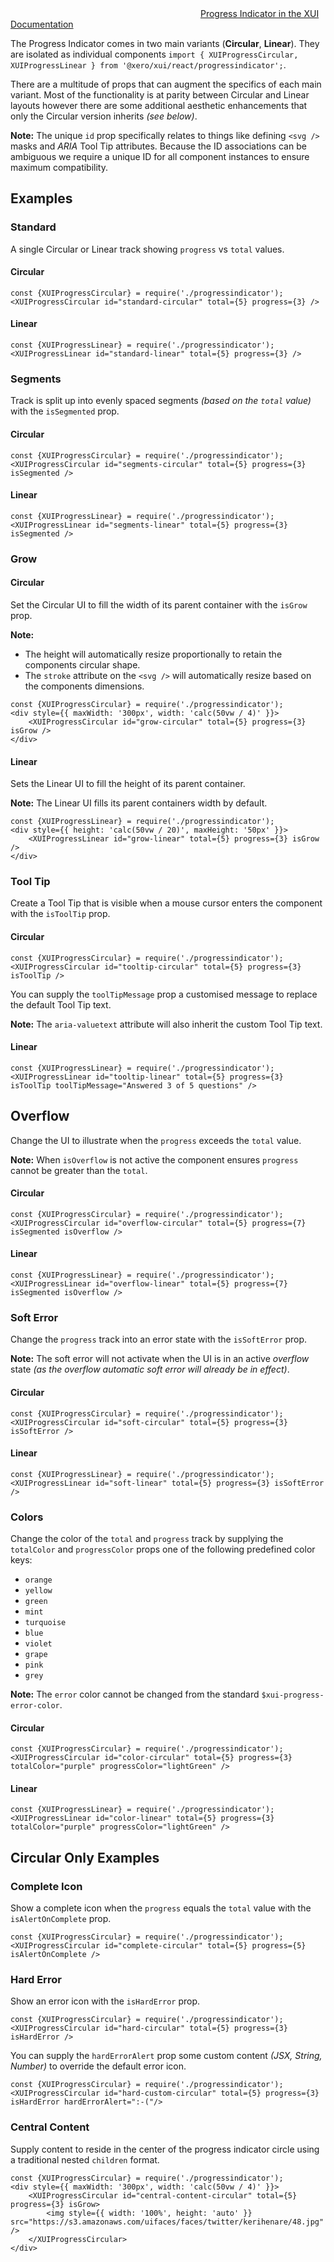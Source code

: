 <div class="xui-margin-vertical">
		<svg focusable="false" class="xui-icon xui-icon-inline xui-icon-large xui-icon-color-blue">
			<use xlink:href="#xui-icon-bookmark" role="presentation"/>
		</svg>
		<a href="../section-building-blocks-progress-indicator.html">Progress Indicator in the XUI Documentation</a>
</div>

The Progress Indicator comes in two main variants (**Circular**, **Linear**). They are isolated as individual components `import { XUIProgressCircular, XUIProgressLinear } from '@xero/xui/react/progressindicator';`.

There are a multitude of props that can augment the specifics of each main variant. Most of the functionality is at parity between Circular and Linear layouts however there are some additional aesthetic enhancements that only the Circular version inherits *(see below)*.

**Note:** The unique `id` prop specifically relates to things like defining `<svg />` masks and *ARIA* Tool Tip attributes. Because the ID associations can be ambiguous we require a unique ID for all component instances to ensure maximum compatibility.

## Examples

### Standard

A single Circular or Linear track showing `progress` vs `total` values.

#### Circular
```
const {XUIProgressCircular} = require('./progressindicator');
<XUIProgressCircular id="standard-circular" total={5} progress={3} />
```

#### Linear
```
const {XUIProgressLinear} = require('./progressindicator');
<XUIProgressLinear id="standard-linear" total={5} progress={3} />
```

### Segments

Track is split up into evenly spaced segments *(based on the `total` value)* with the `isSegmented` prop.

#### Circular
```
const {XUIProgressCircular} = require('./progressindicator');
<XUIProgressCircular id="segments-circular" total={5} progress={3} isSegmented />
```

#### Linear
```
const {XUIProgressLinear} = require('./progressindicator');
<XUIProgressLinear id="segments-linear" total={5} progress={3} isSegmented />
```

### Grow

#### Circular

Set the Circular UI to fill the width of its parent container with the `isGrow` prop.

**Note:**
+ The height will automatically resize proportionally to retain the components circular shape.
+ The `stroke` attribute on the `<svg />` will automatically resize based on the components dimensions.

```
const {XUIProgressCircular} = require('./progressindicator');
<div style={{ maxWidth: '300px', width: 'calc(50vw / 4)' }}>
	<XUIProgressCircular id="grow-circular" total={5} progress={3} isGrow />
</div>
```

#### Linear

Sets the Linear UI to fill the height of its parent container.

**Note:** The Linear UI fills its parent containers width by default.

```
const {XUIProgressLinear} = require('./progressindicator');
<div style={{ height: 'calc(50vw / 20)', maxHeight: '50px' }}>
	<XUIProgressLinear id="grow-linear" total={5} progress={3} isGrow />
</div>
```

### Tool Tip

Create a Tool Tip that is visible when a mouse cursor enters the component with the `isToolTip` prop.

#### Circular
```
const {XUIProgressCircular} = require('./progressindicator');
<XUIProgressCircular id="tooltip-circular" total={5} progress={3} isToolTip />
```

You can supply the `toolTipMessage` prop a customised message to replace the default Tool Tip text.

**Note:** The `aria-valuetext` attribute will also inherit the custom Tool Tip text.

#### Linear
```
const {XUIProgressLinear} = require('./progressindicator');
<XUIProgressLinear id="tooltip-linear" total={5} progress={3} isToolTip toolTipMessage="Answered 3 of 5 questions" />
```

## Overflow

Change the UI to illustrate when the `progress` exceeds the `total` value.

**Note:** When `isOverflow` is not active the component ensures `progress` cannot be greater than the `total`.

#### Circular
```
const {XUIProgressCircular} = require('./progressindicator');
<XUIProgressCircular id="overflow-circular" total={5} progress={7} isSegmented isOverflow />
```

#### Linear
```
const {XUIProgressLinear} = require('./progressindicator');
<XUIProgressLinear id="overflow-linear" total={5} progress={7} isSegmented isOverflow />
```

### Soft Error

Change the `progress` track into an error state with the `isSoftError` prop.

**Note:** The soft error will not activate when the UI is in an active *overflow* state *(as the overflow automatic soft error will already be in effect)*.

#### Circular
```
const {XUIProgressCircular} = require('./progressindicator');
<XUIProgressCircular id="soft-circular" total={5} progress={3} isSoftError />
```

#### Linear
```
const {XUIProgressLinear} = require('./progressindicator');
<XUIProgressLinear id="soft-linear" total={5} progress={3} isSoftError />
```

### Colors

Change the color of the `total` and `progress` track by supplying the `totalColor` and `progressColor` props one of the following predefined color keys:

+ `orange`
+ `yellow`
+ `green`
+ `mint`
+ `turquoise`
+ `blue`
+ `violet`
+ `grape`
+ `pink`
+ `grey`

**Note:** The `error` color cannot be changed from the standard `$xui-progress-error-color`.

#### Circular
```
const {XUIProgressCircular} = require('./progressindicator');
<XUIProgressCircular id="color-circular" total={5} progress={3} totalColor="purple" progressColor="lightGreen" />
```

#### Linear
```
const {XUIProgressLinear} = require('./progressindicator');
<XUIProgressLinear id="color-linear" total={5} progress={3} totalColor="purple" progressColor="lightGreen" />
```

## Circular Only Examples

### Complete Icon

Show a complete icon when the `progress` equals the `total` value with the `isAlertOnComplete` prop.

```
const {XUIProgressCircular} = require('./progressindicator');
<XUIProgressCircular id="complete-circular" total={5} progress={5} isAlertOnComplete />
```

### Hard Error

Show an error icon with the `isHardError` prop.

```
const {XUIProgressCircular} = require('./progressindicator');
<XUIProgressCircular id="hard-circular" total={5} progress={3} isHardError />
```

You can supply the `hardErrorAlert` prop some custom content *(JSX, String, Number)* to override the default error icon.

```
const {XUIProgressCircular} = require('./progressindicator');
<XUIProgressCircular id="hard-custom-circular" total={5} progress={3} isHardError hardErrorAlert=":-("/>
```

### Central Content

Supply content to reside in the center of the progress indicator circle using a traditional nested `children` format.

```
const {XUIProgressCircular} = require('./progressindicator');
<div style={{ maxWidth: '300px', width: 'calc(50vw / 4)' }}>
	<XUIProgressCircular id="central-content-circular" total={5} progress={3} isGrow>
		<img style={{ width: '100%', height: 'auto' }} src="https://s3.amazonaws.com/uifaces/faces/twitter/kerihenare/48.jpg" />
	</XUIProgressCircular>
</div>
```
